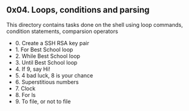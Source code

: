 <h2>0x04. Loops, conditions and parsing</h2>
<p>This directory contains tasks done on the shell using loop commands, condition
statements, comparsion operators</p>
<ul>
<li>0. Create a SSH RSA key pair</li>
<li>1. For Best School loop</li>
<li>2. While Best School loop</li>
<li>3. Until Best School loop</li>
<li>4. If 9, say Hi!</li>
<li>5. 4 bad luck, 8 is your chance</li>
<li>6. Superstitious numbers</li>
<li>7. Clock</li>
<li>8. For ls</li>
<li>9. To file, or not to file</li>
</ul>
